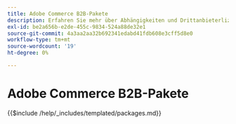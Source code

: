 ```yaml
---
title: Adobe Commerce B2B-Pakete
description: Erfahren Sie mehr über Abhängigkeiten und Drittanbieterlizenzen, die in Adobe Commerce B2B verwendet werden.
exl-id: be2a656b-e2de-455c-9834-524a88de32e1
source-git-commit: 4a3aa2aa32b692341edabd41fdb608e3cff5d8e0
workflow-type: tm+mt
source-wordcount: '19'
ht-degree: 0%

---
```


# Adobe Commerce B2B-Pakete

{{$include /help/_includes/templated/packages.md}}

<!-- Last updated from includes: 2025-04-11 15:09:07 -->
